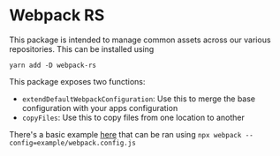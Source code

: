 # Webpack RS

This package is intended to manage common assets across our various repositories. This can be installed using

```
yarn add -D webpack-rs
```

This package exposes two functions:

 - `extendDefaultWebpackConfiguration`: Use this to merge the base configuration with your apps configuration
 - `copyFiles`: Use this to copy files from one location to another

There's a basic example [here](/example/webpack.config.js) that can be ran using `npx webpack --config=example/webpack.config.js`
